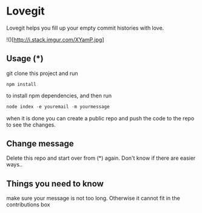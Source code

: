 # Lovegit

Lovegit helps you fill up your empty commit histories with love.

!()[http://i.stack.imgur.com/XYamP.jpg]


## Usage (*)

git clone this project and run

```
npm install
```
to install npm dependencies, and then run

```javascript
node index -e youremail -m yourmessage
```
when it is done you can create a public repo and push the code to the repo to see the changes.

## Change message
Delete this repo and start over from (*) again. Don't know if there are easier ways..

## Things you need to know
make sure your message is not too long. Otherwise it cannot fit in the contributions box